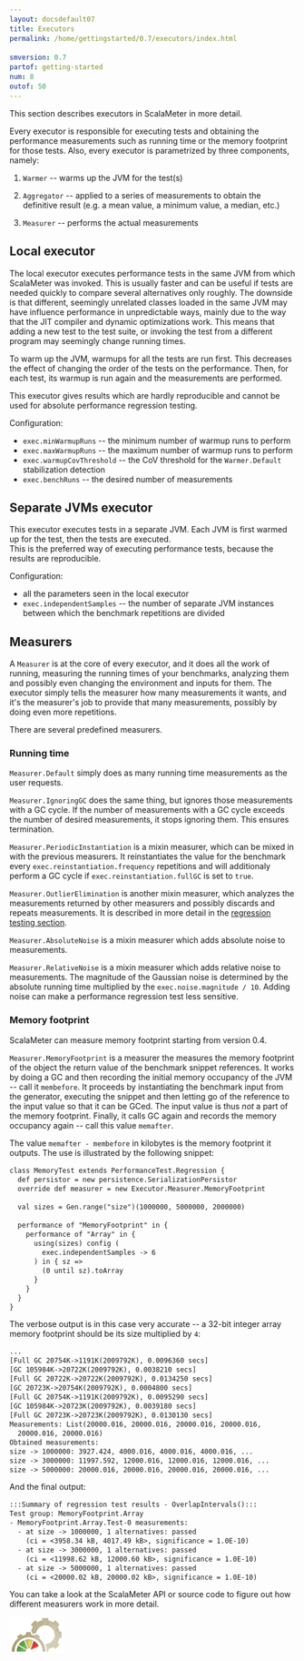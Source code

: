 ```yaml
---
layout: docsdefault07
title: Executors
permalink: /home/gettingstarted/0.7/executors/index.html

smversion: 0.7
partof: getting-started
num: 8
outof: 50
---
```



This section describes executors in ScalaMeter in more detail.

Every executor is responsible for executing tests and obtaining the performance measurements such as running time or the memory footprint for those tests.
Also, every executor is parametrized by three components, namely:

1. `Warmer` -- warms up the JVM for the test(s)

2. `Aggregator` -- applied to a series of measurements to obtain the definitive result (e.g. a mean value, a minimum value, a median, etc.)

3. `Measurer` -- performs the actual measurements


## Local executor

The local executor executes performance tests in the same JVM from which ScalaMeter was invoked.
This is usually faster and can be useful if tests are needed quickly to compare several alternatives
only roughly.
The downside is that different, seemingly unrelated classes loaded in the same JVM may have influence
performance in unpredictable ways, mainly due to the way that the JIT compiler and dynamic optimizations
work.
This means that adding a new test to the test suite, or invoking the test from a different program
may seemingly change running times.

To warm up the JVM, warmups for all the tests are run first.
This decreases the effect of changing the order of the tests on the performance.
Then, for each test, its warmup is run again and the measurements are performed.

This executor gives results which are hardly reproducible and cannot be used for absolute
performance regression testing.

Configuration:

- `exec.minWarmupRuns` -- the minimum number of warmup runs to perform
- `exec.maxWarmupRuns` -- the maximum number of warmup runs to perform
- `exec.warmupCovThreshold` -- the CoV threshold for the `Warmer.Default` stabilization detection
- `exec.benchRuns` -- the desired number of measurements


## Separate JVMs executor

This executor executes tests in a separate JVM.
Each JVM is first warmed up for the test, then the tests are executed.
<br/>
This is the preferred way of executing performance tests, because the results are reproducible.

Configuration:

- all the parameters seen in the local executor
- `exec.independentSamples` -- the number of separate JVM instances between which the benchmark repetitions are divided


## Measurers

A `Measurer` is at the core of every executor, and it does all the work of running, measuring the running times
of your benchmarks, analyzing them and possibly even changing the environment and inputs for them.
The executor simply tells the measurer how many measurements it wants, and it's the measurer's job to provide
that many measurements, possibly by doing even more repetitions.

There are several predefined measurers.

### Running time

`Measurer.Default` simply does as many running time measurements as the user requests.

`Measurer.IgnoringGC` does the same thing, but ignores those measurements with a GC cycle.
If the number of measurements with a GC cycle exceeds the number of desired measurements, it stops ignoring them.
This ensures termination.

`Measurer.PeriodicInstantiation` is a mixin measurer, which can be mixed in with the previous measurers.
It reinstantiates the value for the benchmark every `exec.reinstantiation.frequency` repetitions and will additionaly
perform a GC cycle if `exec.reinstantiation.fullGC` is set to `true`.

`Measurer.OutlierElimination` is another mixin measurer, which analyzes the measurements returned by other
measurers and possibly discards and repeats measurements.
It is described in more detail in the [regression testing section](/home/gettingstarted/0.7/regressions/).

`Measurer.AbsoluteNoise` is a mixin measurer which adds absolute noise to measurements.

`Measurer.RelativeNoise` is a mixin measurer which adds relative noise to measurements.
The magnitude of the Gaussian noise is determined by the absolute running time multiplied by the
`exec.noise.magnitude / 10`.
Adding noise can make a performance regression test less sensitive.


### Memory footprint

ScalaMeter can measure memory footprint starting from version 0.4.

`Measurer.MemoryFootprint` is a measurer the measures the memory footprint of the object the return value of the benchmark snippet references.
It works by doing a GC and then recording the initial memory occupancy of the JVM -- call it `membefore`.
It proceeds by instantiating the benchmark input from the generator, executing the snippet and then letting go of the reference to the input value so that it can be GCed.
The input value is thus _not_ a part of the memory footprint.
Finally, it calls GC again and records the memory occupancy again -- call this value `memafter`.

The value `memafter - membefore` in kilobytes is the memory footprint it outputs.
The use is illustrated by the following snippet:

    class MemoryTest extends PerformanceTest.Regression {
      def persistor = new persistence.SerializationPersistor
      override def measurer = new Executor.Measurer.MemoryFootprint
    
      val sizes = Gen.range("size")(1000000, 5000000, 2000000)
    
      performance of "MemoryFootprint" in {
        performance of "Array" in {
          using(sizes) config (
            exec.independentSamples -> 6
          ) in { sz =>
            (0 until sz).toArray
          }
        }
      }
    }

The verbose output is in this case very accurate -- a 32-bit integer array memory footprint should be its size multiplied by `4`:

    ...
    [Full GC 20754K->1191K(2009792K), 0.0096360 secs]
    [GC 105984K->20722K(2009792K), 0.0038210 secs]
    [Full GC 20722K->20722K(2009792K), 0.0134250 secs]
    [GC 20723K->20754K(2009792K), 0.0004800 secs]
    [Full GC 20754K->1191K(2009792K), 0.0095290 secs]
    [GC 105984K->20723K(2009792K), 0.0039180 secs]
    [Full GC 20723K->20723K(2009792K), 0.0130130 secs]
    Measurements: List(20000.016, 20000.016, 20000.016, 20000.016,
      20000.016, 20000.016)
    Obtained measurements:
    size -> 1000000: 3927.424, 4000.016, 4000.016, 4000.016, ...
    size -> 3000000: 11997.592, 12000.016, 12000.016, 12000.016, ...
    size -> 5000000: 20000.016, 20000.016, 20000.016, 20000.016, ...


And the final output:

    :::Summary of regression test results - OverlapIntervals():::
    Test group: MemoryFootprint.Array
    - MemoryFootprint.Array.Test-0 measurements:
      - at size -> 1000000, 1 alternatives: passed
        (ci = <3958.34 kB, 4017.49 kB>, significance = 1.0E-10)
      - at size -> 3000000, 1 alternatives: passed
        (ci = <11998.62 kB, 12000.60 kB>, significance = 1.0E-10)
      - at size -> 5000000, 1 alternatives: passed
        (ci = <20000.02 kB, 20000.02 kB>, significance = 1.0E-10)


You can take a look at the ScalaMeter API or source code to figure out how different measurers work in more detail.



<div class="imagenoframe">
  <img src="/resources/images/logo-yellow-small.png"></img>
</div>



















